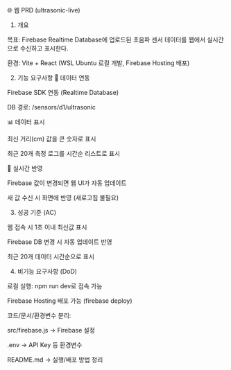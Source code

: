 🌐 웹 PRD (ultrasonic-live)
1. 개요

목표: Firebase Realtime Database에 업로드된 초음파 센서 데이터를 웹에서 실시간으로 수신하고 표시한다.

환경: Vite + React (WSL Ubuntu 로컬 개발, Firebase Hosting 배포)

2. 기능 요구사항
🔌 데이터 연동

Firebase SDK 연동 (Realtime Database)

DB 경로: /sensors/d1/ultrasonic

📊 데이터 표시

최신 거리(cm) 값을 큰 숫자로 표시

최근 20개 측정 로그를 시간순 리스트로 표시

🔄 실시간 반영

Firebase 값이 변경되면 웹 UI가 자동 업데이트

새 값 수신 시 화면에 반영 (새로고침 불필요)

3. 성공 기준 (AC)

 웹 접속 시 1초 이내 최신값 표시

 Firebase DB 변경 시 자동 업데이트 반영

 최근 20개 데이터 시간순으로 표시

4. 비기능 요구사항 (DoD)

로컬 실행: npm run dev로 접속 가능

Firebase Hosting 배포 가능 (firebase deploy)

코드/문서/환경변수 분리:

src/firebase.js → Firebase 설정

.env → API Key 등 환경변수

README.md → 실행/배포 방법 정리